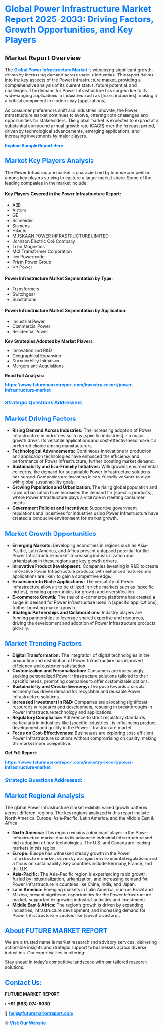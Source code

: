 <h1 style="color: #007BFF;">Global Power Infrastructure Market Report 2025-2033: Driving Factors, Growth Opportunities, and Key Players</h1>

<section id="overview">
<h2>Market Report Overview</h2>
<p>The <a href="https://www.futuremarketreport.com/industry-report/power-infrastructure-market" style="color: #007BFF; text-decoration: none;"><strong>Global Power Infrastructure Market</strong></a> is witnessing significant growth, driven by increasing demand across various industries. This report delves into the key aspects of the Power Infrastructure market, providing a comprehensive analysis of its current status, future potential, and challenges. The demand for Power Infrastructure has surged due to its wide-ranging applications in industries such as [insert industries], making it a critical component in modern-day [applications].</p>
<p>As consumer preferences shift and industries innovate, the Power Infrastructure market continues to evolve, offering both challenges and opportunities for stakeholders. The global market is expected to expand at a substantial compound annual growth rate (CAGR) over the forecast period, driven by technological advancements, emerging applications, and increasing investments by major players.</p>
</section>

<section id="overview">
<p><a href="https://www.futuremarketreport.com/request-sample/reportId=87518" style="color: #007BFF; text-decoration: none;"><strong>Explore Sample Report Here</strong></a></p>
</section>

<section id="key-players">
<h2 style="color: #007BFF;">Market Key Players Analysis</h2>
<p>The Power Infrastructure market is characterized by intense competition among key players striving to capture a larger market share. Some of the leading companies in the market include:</p>
<h4>Key Players Covered in the Power Infrastructure Report:</h4>
<ul><li>ABB</li><li>Alstom</li><li>GE</li><li>Schneider</li><li>Siemens</li><li>Hitachi</li><li>MUSKAAN POWER INFRASTRUCTURE LIMITED</li><li>Johnson Electric Coil Company</li><li>Triad Magnetics</li><li>MCI Transformer Corporation</li><li>Icw Powermode</li><li>Prism Power Group</li><li>Vrt Power</li></ul>
<h4>Power Infrastructure Market Segmentation by Type:</h4>
<ul><li>Transformers</li><li>Switchgear</li><li>Substations</li></ul>

<h4>Power Infrastructure Market Segmentation by Application:</h4>
<ul><li>Industrial Power</li><li>Commercial Power</li><li>Residential Power</li></ul>
<p><strong>Key Strategies Adopted by Market Players:</strong></p>
<ul>
<li>Innovation and R&D</li>
<li>Geographical Expansion</li>
<li>Sustainability Initiatives</li>
<li>Mergers and Acquisitions</li>
</ul>
</section>

<section>
<p><strong>Read Full Analysis: </strong></p><a href="https://www.futuremarketreport.com/industry-report/power-infrastructure-market" style="color: #007BFF; text-decoration: none;"><strong>https://www.futuremarketreport.com/industry-report/power-infrastructure-market</strong></a>
<h3 style="color: #007BFF;">Strategic Questions Addressed:</h3>
</section>

<section id="driving-factors">
<h2 style="color: #007BFF;">Market Driving Factors</h2>
<ul>
<li><strong>Rising Demand Across Industries:</strong> The increasing adoption of Power Infrastructure in industries such as [specific industries] is a major growth driver. Its versatile applications and cost-effectiveness make it a preferred choice among manufacturers.</li>
<li><strong>Technological Advancements:</strong> Continuous innovations in production and application technologies have enhanced the efficiency and performance of Power Infrastructure, further boosting market demand.</li>
<li><strong>Sustainability and Eco-Friendly Initiatives:</strong> With growing environmental concerns, the demand for sustainable Power Infrastructure solutions has surged. Companies are investing in eco-friendly variants to align with global sustainability goals.</li>
<li><strong>Growing Population and Urbanization:</strong> The rising global population and rapid urbanization have increased the demand for [specific products], where Power Infrastructure plays a vital role in meeting consumer needs.</li>
<li><strong>Government Policies and Incentives:</strong> Supportive government regulations and incentives for industries using Power Infrastructure have created a conducive environment for market growth.</li>
</ul>
</section>

<section id="growth-opportunities">
<h2 style="color: #007BFF;">Market Growth Opportunities</h2>
<ul>
<li><strong>Emerging Markets:</strong> Developing economies in regions such as Asia-Pacific, Latin America, and Africa present untapped potential for the Power Infrastructure market. Increasing industrialization and urbanization in these regions are key growth drivers.</li>
<li><strong>Innovative Product Development:</strong> Companies investing in R&D to create innovative Power Infrastructure products with enhanced features and applications are likely to gain a competitive edge.</li>
<li><strong>Expansion into Niche Applications:</strong> The versatility of Power Infrastructure allows it to be utilized in niche markets such as [specific niches], creating opportunities for growth and diversification.</li>
<li><strong>E-commerce Growth:</strong> The rise of e-commerce platforms has created a surge in demand for Power Infrastructure used in [specific applications], further boosting market growth.</li>
<li><strong>Strategic Partnerships and Collaborations:</strong> Industry players are forming partnerships to leverage shared expertise and resources, driving the development and adoption of Power Infrastructure products globally.</li>
</ul>
</section>

<section id="trending-factors">
<h2 style="color: #007BFF;">Market Trending Factors</h2>
<ul>
<li><strong>Digital Transformation:</strong> The integration of digital technologies in the production and distribution of Power Infrastructure has improved efficiency and customer satisfaction.</li>
<li><strong>Customization and Personalization:</strong> Consumers are increasingly seeking personalized Power Infrastructure solutions tailored to their specific needs, prompting companies to offer customizable options.</li>
<li><strong>Sustainability and Circular Economy:</strong> The push towards a circular economy has driven demand for recyclable and reusable Power Infrastructure solutions.</li>
<li><strong>Increased Investment in R&D:</strong> Companies are allocating significant resources to research and development, resulting in breakthroughs in Power Infrastructure technology and applications.</li>
<li><strong>Regulatory Compliance:</strong> Adherence to strict regulatory standards, particularly in industries like [specific industries], is influencing product development and quality in the Power Infrastructure market.</li>
<li><strong>Focus on Cost-Effectiveness:</strong> Businesses are exploring cost-efficient Power Infrastructure solutions without compromising on quality, making the market more competitive.</li>
</ul>
</section>

<section>
<p><strong>Get Full Report: </strong></p><a href="https://www.futuremarketreport.com/industry-report/power-infrastructure-market" style="color: #007BFF; text-decoration: none;"><strong>https://www.futuremarketreport.com/industry-report/power-infrastructure-market</strong></a>
<h3 style="color: #007BFF;">Strategic Questions Addressed:</h3>
</section>


<section id="regional-analysis">
<h2 style="color: #007BFF;">Market Regional Analysis</h2>
<p>The global Power Infrastructure market exhibits varied growth patterns across different regions. The key regions analyzed in this report include North America, Europe, Asia-Pacific, Latin America, and the Middle East & Africa:</p>
<ul>
<li><strong>North America:</strong> This region remains a dominant player in the Power Infrastructure market due to its advanced industrial infrastructure and high adoption of new technologies. The U.S. and Canada are leading markets in this region.</li>
<li><strong>Europe:</strong> Europe has witnessed steady growth in the Power Infrastructure market, driven by stringent environmental regulations and a focus on sustainability. Key countries include Germany, France, and the U.K.</li>
<li><strong>Asia-Pacific:</strong> The Asia-Pacific region is experiencing rapid growth, fueled by industrialization, urbanization, and increasing demand for Power Infrastructure in countries like China, India, and Japan.</li>
<li><strong>Latin America:</strong> Emerging markets in Latin America, such as Brazil and Mexico, present significant opportunities for the Power Infrastructure market, supported by growing industrial activities and investments.</li>
<li><strong>Middle East & Africa:</strong> The region’s growth is driven by expanding industries, infrastructure development, and increasing demand for Power Infrastructure in sectors like [specific sectors].</li>
</ul>
</section>

<footer>
<h2 style="color: #007BFF;">About FUTURE MARKET REPORT</h2>
<p>We are a trusted name in market research and advisory services, delivering actionable insights and strategic support to businesses across diverse industries. Our expertise lies in offering:</p>

<p>Stay ahead in today’s competitive landscape with our tailored research solutions.</p>

<h2 style="color: #007BFF;">Contact Us:</h2>
<p><strong>FUTURE MARKET REPORT</strong></p>
<p>📞 <strong>+91 (883) 074-8030</strong></p>
<p>📧 <strong><a href="mailto:help@futuremarketreport.com" style="color: #007BFF;">help@futuremarketreport.com</a></strong></p>
<p>🌐 <strong><a href="https://www.futuremarketreport.com/" style="color: #007BFF;">Visit Our Website</a></strong></p>
</footer>
